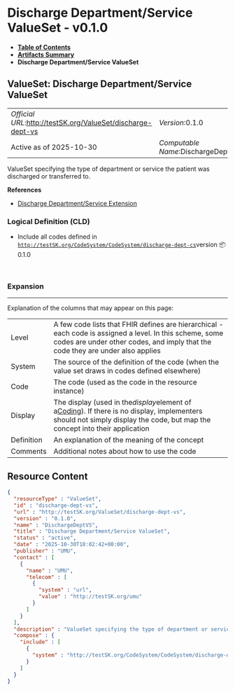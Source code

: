 # Discharge Department/Service ValueSet - v0.1.0

* [**Table of Contents**](toc.md)
* [**Artifacts Summary**](artifacts.md)
* **Discharge Department/Service ValueSet**

## ValueSet: Discharge Department/Service ValueSet 

| | |
| :--- | :--- |
| *Official URL*:http://testSK.org/ValueSet/discharge-dept-vs | *Version*:0.1.0 |
| Active as of 2025-10-30 | *Computable Name*:DischargeDeptVS |

 
ValueSet specifying the type of department or service the patient was discharged or transferred to. 

 **References** 

* [Discharge Department/Service Extension](StructureDefinition-discharge-department-service-ext.md)

### Logical Definition (CLD)

* Include all codes defined in [`http://testSK.org/CodeSystem/CodeSystem/discharge-dept-cs`](CodeSystem-discharge-dept-cs.md)version 📦0.1.0

 

### Expansion

-------

 Explanation of the columns that may appear on this page: 

| | |
| :--- | :--- |
| Level | A few code lists that FHIR defines are hierarchical - each code is assigned a level. In this scheme, some codes are under other codes, and imply that the code they are under also applies |
| System | The source of the definition of the code (when the value set draws in codes defined elsewhere) |
| Code | The code (used as the code in the resource instance) |
| Display | The display (used in the*display*element of a[Coding](http://hl7.org/fhir/R5/datatypes.html#Coding)). If there is no display, implementers should not simply display the code, but map the concept into their application |
| Definition | An explanation of the meaning of the concept |
| Comments | Additional notes about how to use the code |



## Resource Content

```json
{
  "resourceType" : "ValueSet",
  "id" : "discharge-dept-vs",
  "url" : "http://testSK.org/ValueSet/discharge-dept-vs",
  "version" : "0.1.0",
  "name" : "DischargeDeptVS",
  "title" : "Discharge Department/Service ValueSet",
  "status" : "active",
  "date" : "2025-10-30T10:02:42+00:00",
  "publisher" : "UMU",
  "contact" : [
    {
      "name" : "UMU",
      "telecom" : [
        {
          "system" : "url",
          "value" : "http://testSK.org/umu"
        }
      ]
    }
  ],
  "description" : "ValueSet specifying the type of department or service the patient was discharged or transferred to.",
  "compose" : {
    "include" : [
      {
        "system" : "http://testSK.org/CodeSystem/CodeSystem/discharge-dept-cs"
      }
    ]
  }
}

```
